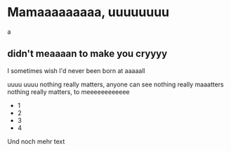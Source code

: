 # Mamaaaaaaaaa, uuuuuuuu
a
## didn't meaaaan to make you cryyyy

I sometimes wish I'd never been born at aaaaall

uuuu uuuu nothing really matters, anyone can see
nothing really maaatters
nothing really matters, to meeeeeeeeeeee

* 1
* 2
* 3
* 4

Und noch mehr text
